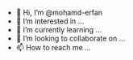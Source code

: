 - 👋 Hi, I’m @mohamd-erfan
- 👀 I’m interested in ...
- 🌱 I’m currently learning ...
- 💞️ I’m looking to collaborate on ...
- 📫 How to reach me ...

<!---
mohamd-erfan/mohamd-erfan is a ✨ special ✨ repository because its `README.md` (this file) appears on your GitHub profile.
You can click the Preview link to take a look at your changes.
--->
